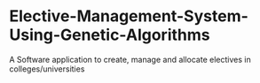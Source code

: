 # Elective-Management-System-Using-Genetic-Algorithms
A Software application to create, manage and allocate electives in colleges/universities
